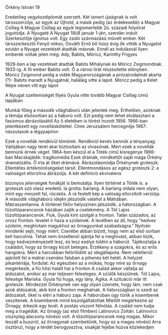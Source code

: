 Örkény István 19

Eredetileg vegyészdiplomát szerzett.
Két ismert újságnak is volt társsszerzője, az egyik az Újhold, a másik pedig (az érdekesebb) a Magyar Csillag
A Magyar Csillag az egyik legismertebb 2ü. századi folyóirat jogutódja. A Nyugaté
A Nyugat 19ü8 január 1-jén, szerdán indult
Szerkesztője Ignotus volt. Egy zsidó származású művelt ember. 
Két társszerkesztő Fenyő mikso, Osváth Ernő
bő húsz évig ők vitték a Nyugatot
ezután a Nyugat vezetését átadták másnak. 
Ennél az indulásnál ilyen emberek voltak jelen még: Ady, Babits, Móricz, Karinthy Frigyes

1929-ben a lap vezetését átadták Babits Mihálynak és Móricz Zsigmondnak. 1933-ig. A fő ember Babits volt. Ő a városi lírát részesítette előnyben. Móricz Zsigmond pedig a vidék Magyarországának a prózairodalmát akarta (?)-
Babits maradt a Nyugatnál, haláláig vitte a lapot.
Móricz pedig a Kelet Népe néven vitt egy lapot

A Nyugat szellemiségét Illyés Gyula vitte tovább Magyar Csillag című lapjában

Munkái főleg a második világháború után jelentek meg. Érthetően, azoknak a témája elsősorban az a háború volt. Ezt pedig nem lehet elválasztani a fasizmus ábrázolásától
Az ő életében is törést hozott 1956. 1966-ban jelentkezett egy novelláskötettel. Címe Jeruzsálem hercegnője
1967: nászutasok a légypapíron

Ezek a novellák rendkívül tömörek. 
Rendkívül kevés bennük a tényanyag. Valójában nagy teret akar biztosítani az olvasónak. Mert ezek a novellák bennünk érnek véget. 
1964-ben készül el a Tóték című kisregénye
1966-ban Macskajáték: tragikomédia
Ezek drámák, mindkettőt saját maga Örkény dramatizálta. Ő írta át őket drámává.
Ábrázolásmódja Örkénynek groteszk. Ellentétes értékminőségeket társít. Ellentmondásos az egész
groteszk 2: a valóságot eltorzítva ábrázolja. A két definíció ekvivalens

bizonyos jelenségek fonákját is bemutatja. 
Ilyen történet a Tóték is.
a groteszk szó olasz eredetű. la grotta: barlang. A barlang oldala nem olyan, mint egy meszelt fal, rücskös. A rá festett kép a valóság eltorzított verziója.
A második világháború idején játszódik valahol a Mátrában. Mátraszentanna. A történet fiktív helyszínen játszódik, a hátországban. 
A tűzoltóparancsnok házában zajlik a cselekmény. A Tót Lajos tűzoltóparancsnok.
Fiuk, Gyula kint szolgál a fronton. Talán százados, az orosz fronton. levelet ír haza a szüleinek. A levélben az áll, hogy "kedves szüleim, meghívtam magukhoz az őrnagyunkat szabadságra." Nyilván mindenki sejti, hogy miért. Cserébe abban bízott, hogy nem az első sorban kell harcolnia. Tehát nem önzetlenül ajánlja fel a meghívást, abban bízik, hogy kedvezményezett lesz, és lesz esélye túlélni a háborút. Tájékoztatja a családot, hogy az őrnagy kicsit beteges. Érzékeny a szagokra, és az erős hangokra. Mert a harcokban felörlődött az idegállapota. Nem véletlenül ajánlott fel a mátrai csendes faluban a pihenés két hetét. A helyzet pikantériája, fordulat: 
Az egészben az a mókás, hogy mire az őrnagy megérkezik, a fiú hősi halált hal a fronton
A család akkor vállalja az áldozatot, amikor az már teljesen felesleges.
A szülők készülnek. Tót Lajos, felesége Mariska. Gyula fiú huga, egy lány. Ágika. A szituáció már itt groteszk. 
Mindezzel Örkénynek van egy olyan üzenete, hogy lám, nem csak azok áldozatok, akik kint a fronton meghalnak. A hátországban is szedi az áldozatait, őket is eléri a háború zaja.
A háborúban úgy tűnik a kisemberek veszítenek. A kisemberek mind kiszolgáltatottak
Mielőtt megérkezne az Őrnagy, érkezik egy levél. A postás viszont félnótás. A család nem tudja meg a tragédiát.
Az őrnagy (az első filmben) Latinovics Zoltán. Latinovics visznylag alacsony növésű volt. A tűzoltóparancsnok meg magas. Mikor leszáll a buszról, az őrnagynak szembetűnik, hogy ez a magas növésű
Arra ösztönzi, hogy a térdét berogyasztva, sisakját fejébe húzva közlekedjen


